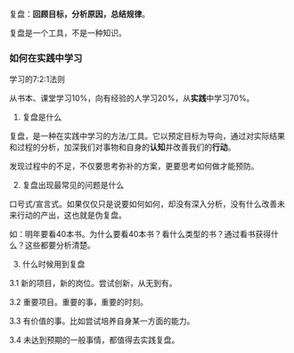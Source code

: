 复盘：**回顾目标，分析原因，总结规律**。

复盘是一个工具，不是一种知识。


### 如何在实践中学习

学习的7:2:1法则

从书本、课堂学习10%，向有经验的人学习20%，从**实践**中学习70%。


1. 复盘是什么

复盘，是一种在实践中学习的方法/工具。它以预定目标为导向，通过对实际结果和过程的分析，加深我们对事物和自身的**认知**并改善我们的**行动**。

发现过程中的不足，不仅要思考弥补的方案，更要思考如何做才能预防。


2. 复盘出现最常见的问题是什么

口号式/宣言式。如果仅仅只是说要如何如何，却没有深入分析，没有什么改善未来行动的产出，这也就是伪复盘。

如：明年要看40本书。为什么要看40本书？看什么类型的书？通过看书获得什么？这些都要分析清楚。


3. 什么时候用到复盘

3.1 新的项目，新的岗位。尝试创新，从无到有。

3.2 重要项目。重要的事，重要的时刻。

3.3 有价值的事。比如尝试培养自身某一方面的能力。

3.4 未达到预期的一般事情，都值得去实践复盘。


